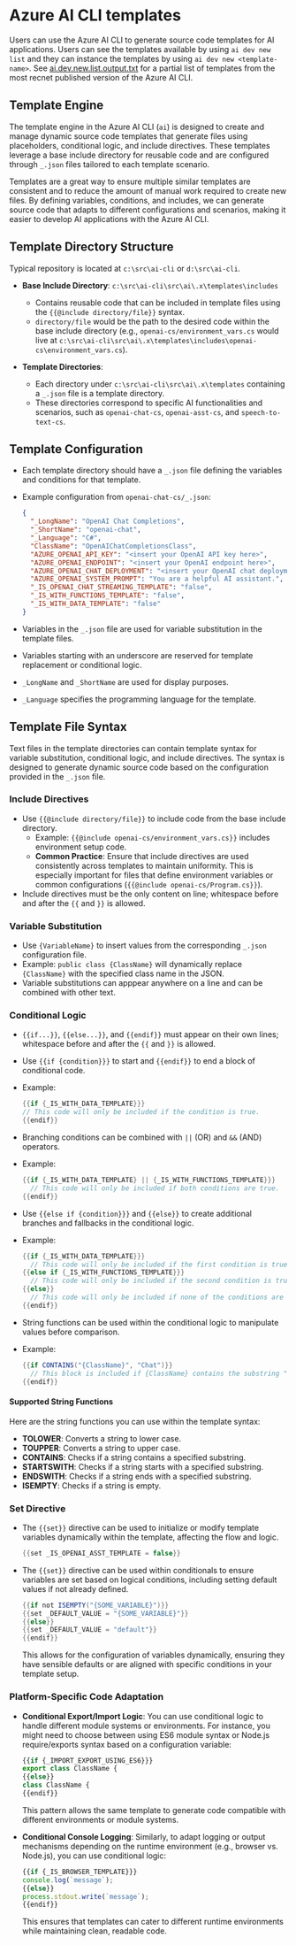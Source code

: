 # Azure AI CLI templates

Users can use the Azure AI CLI to generate source code templates for AI applications. Users can see the templates available by using `ai dev new list` and they can instance the templates by using `ai dev new <template-name>`. See [ai.dev.new.list.output.txt](./ai.dev.new.list.output.txt) for a partial list of templates from the most recnet published version of the Azure AI CLI.

## Template Engine

The template engine in the Azure AI CLI (`ai`) is designed to create and manage dynamic source code templates that generate files using placeholders, conditional logic, and include directives. These templates leverage a base include directory for reusable code and are configured through `_.json` files tailored to each template scenario.

Templates are a great way to ensure multiple similar templates are consistent and to reduce the amount of manual work required to create new files. By defining variables, conditions, and includes, we can generate source code that adapts to different configurations and scenarios, making it easier to develop AI applications with the Azure AI CLI.

## Template Directory Structure

Typical repository is located at `c:\src\ai-cli` or `d:\src\ai-cli`.

- **Base Include Directory**: `c:\src\ai-cli\src\ai\.x\templates\includes`
  - Contains reusable code that can be included in template files using the `{{@include directory/file}}` syntax.
  - `directory/file` would be the path to the desired code within the base include directory (e.g., `openai-cs/environment_vars.cs` would live at `c:\src\ai-cli\src\ai\.x\templates\includes\openai-cs\environment_vars.cs`).

- **Template Directories**:
  - Each directory under `c:\src\ai-cli\src\ai\.x\templates` containing a `_.json` file is a template directory.
  - These directories correspond to specific AI functionalities and scenarios, such as `openai-chat-cs`, `openai-asst-cs`, and `speech-to-text-cs`.

## Template Configuration

- Each template directory should have a `_.json` file defining the variables and conditions for that template.
- Example configuration from `openai-chat-cs/_.json`:
  ```json
  {
    "_LongName": "OpenAI Chat Completions",
    "_ShortName": "openai-chat",
    "_Language": "C#",
    "ClassName": "OpenAIChatCompletionsClass",
    "AZURE_OPENAI_API_KEY": "<insert your OpenAI API key here>",
    "AZURE_OPENAI_ENDPOINT": "<insert your OpenAI endpoint here>",
    "AZURE_OPENAI_CHAT_DEPLOYMENT": "<insert your OpenAI chat deployment name here>",
    "AZURE_OPENAI_SYSTEM_PROMPT": "You are a helpful AI assistant.",
    "_IS_OPENAI_CHAT_STREAMING_TEMPLATE": "false",
    "_IS_WITH_FUNCTIONS_TEMPLATE": "false",
    "_IS_WITH_DATA_TEMPLATE": "false"
  }
  ```

- Variables in the `_.json` file are used for variable substitution in the template files.
- Variables starting with an underscore are reserved for template replacement or conditional logic.
- `_LongName` and `_ShortName` are used for display purposes.
- `_Language` specifies the programming language for the template.

## Template File Syntax

Text files in the template directories can contain template syntax for variable substitution, conditional logic, and include directives. The syntax is designed to generate dynamic source code based on the configuration provided in the `_.json` file.

### Include Directives

- Use `{{@include directory/file}}` to include code from the base include directory.
  - Example: `{{@include openai-cs/environment_vars.cs}}` includes environment setup code.
  - **Common Practice**: Ensure that include directives are used consistently across templates to maintain uniformity. This is especially important for files that define environment variables or common configurations (`{{@include openai-cs/Program.cs}}`).
- Include directives must be the only content on line; whitespace before and after the `{{` and `}}` is allowed.

### Variable Substitution

- Use `{VariableName}` to insert values from the corresponding `_.json` configuration file.
- Example: `public class {ClassName}` will dynamically replace `{ClassName}` with the specified class name in the JSON.
- Variable substitutions can apppear anywhere on a line and can be combined with other text.

### Conditional Logic

- `{{if...}}`, `{{else...}}`, and `{{endif}}` must appear on their own lines; whitespace before and after the `{{` and `}}` is allowed.

- Use `{{if {condition}}}` to start and `{{endif}}` to end a block of conditional code.
- Example:
  ```csharp
  {{if {_IS_WITH_DATA_TEMPLATE}}}
  // This code will only be included if the condition is true.
  {{endif}}
  ```
  
- Branching conditions can be combined with `||` (OR) and `&&` (AND) operators.
- Example:
  ```csharp
  {{if {_IS_WITH_DATA_TEMPLATE} || {_IS_WITH_FUNCTIONS_TEMPLATE}}}
    // This code will only be included if both conditions are true.
  {{endif}}
  ```

- Use `{{else if {condition}}}` and `{{else}}` to create additional branches and fallbacks in the conditional logic.
- Example:
  ```csharp
  {{if {_IS_WITH_DATA_TEMPLATE}}}
    // This code will only be included if the first condition is true.
  {{else if {_IS_WITH_FUNCTIONS_TEMPLATE}}}
    // This code will only be included if the second condition is true.
  {{else}}
    // This code will only be included if none of the conditions are true.
  {{endif}}
  ```

- String functions can be used within the conditional logic to manipulate values before comparison.
- Example:
  ```csharp
  {{if CONTAINS("{ClassName}", "Chat")}}
    // This block is included if {ClassName} contains the substring "Chat"
  {{endif}}
  ```

#### Supported String Functions

Here are the string functions you can use within the template syntax:

- **TOLOWER**: Converts a string to lower case.
- **TOUPPER**: Converts a string to upper case.
- **CONTAINS**: Checks if a string contains a specified substring.
- **STARTSWITH**: Checks if a string starts with a specified substring.
- **ENDSWITH**: Checks if a string ends with a specified substring.
- **ISEMPTY**: Checks if a string is empty.

### Set Directive

- The `{{set}}` directive can be used to initialize or modify template variables dynamically within the template, affecting the flow and logic.
  ```csharp
  {{set _IS_OPENAI_ASST_TEMPLATE = false}}
  ```

- The `{{set}}` directive can be used within conditionals to ensure variables are set based on logical conditions, including setting default values if not already defined.
  ```csharp
  {{if not ISEMPTY("{SOME_VARIABLE}")}}
  {{set _DEFAULT_VALUE = "{SOME_VARIABLE}"}}
  {{else}}
  {{set _DEFAULT_VALUE = "default"}}
  {{endif}}
  ```
  This allows for the configuration of variables dynamically, ensuring they have sensible defaults or are aligned with specific conditions in your template setup.

### Platform-Specific Code Adaptation

- **Conditional Export/Import Logic**: You can use conditional logic to handle different module systems or environments. For instance, you might need to choose between using ES6 module syntax or Node.js require/exports syntax based on a configuration variable:
  ```javascript
  {{if {_IMPORT_EXPORT_USING_ES6}}}
  export class ClassName {
  {{else}}
  class ClassName {
  {{endif}}
  ```
  This pattern allows the same template to generate code compatible with different environments or module systems.

- **Conditional Console Logging**: Similarly, to adapt logging or output mechanisms depending on the runtime environment (e.g., browser vs. Node.js), you can use conditional logic:
  ```javascript
  {{if {_IS_BROWSER_TEMPLATE}}}
  console.log(`message`);
  {{else}}
  process.stdout.write(`message`);
  {{endif}}
  ```
  This ensures that templates can cater to different runtime environments while maintaining clean, readable code.
